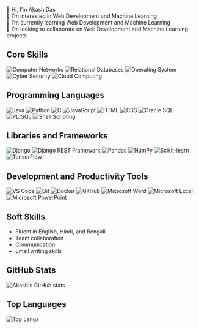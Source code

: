 👋 Hi, I’m Akash Das  
👀 I’m interested in Web Development and Machine Learning  
🌱 I’m currently learning Web Development and Machine Learning  
💞️ I’m looking to collaborate on Web Development and Machine Learning projects  
<!--[comment]: # (⚡ Fun fact: I enjoy solving complex puzzles and challenges in my free time!)--->
 
## Core Skills
![Computer Networks](https://img.shields.io/badge/Computer%20Networks-007ACC?style=for-the-badge&logo=network&logoColor=white) ![Relational Databases](https://img.shields.io/badge/Relational%20Databases-003366?style=for-the-badge&logo=database&logoColor=white) ![Operating System](https://img.shields.io/badge/Operating%20System-4CAF50?style=for-the-badge&logo=linux&logoColor=white) ![Cyber Security](https://img.shields.io/badge/Cyber%20Security-FF6F00?style=for-the-badge&logo=security&logoColor=white) ![Cloud Computing](https://img.shields.io/badge/Cloud%20Computing-00ADEF?style=for-the-badge&logo=cloud&logoColor=white)  

## Programming Languages
![Java](https://img.shields.io/badge/Java-ED8B00?style=for-the-badge&logo=java&logoColor=white) ![Python](https://img.shields.io/badge/Python-3776AB?style=for-the-badge&logo=python&logoColor=white) ![C](https://img.shields.io/badge/C-A8B9CC?style=for-the-badge&logo=c&logoColor=white) ![JavaScript](https://img.shields.io/badge/JavaScript-323330?style=for-the-badge&logo=javascript&logoColor=F7DF1E) ![HTML](https://img.shields.io/badge/HTML-239120?style=for-the-badge&logo=html5&logoColor=white) ![CSS](https://img.shields.io/badge/CSS-239120?style=for-the-badge&logo=css3&logoColor=white) ![Oracle SQL](https://img.shields.io/badge/Oracle%20SQL-F80000?style=for-the-badge&logo=oracle&logoColor=white) ![PL/SQL](https://img.shields.io/badge/PL%2FSQL-F80000?style=for-the-badge&logo=oracle&logoColor=white) ![Shell Scripting](https://img.shields.io/badge/Shell%20Scripting-4EAA25?style=for-the-badge&logo=gnu-bash&logoColor=white)  

## Libraries and Frameworks
![Django](https://img.shields.io/badge/Django-092E20?style=for-the-badge&logo=django&logoColor=white) ![Django REST Framework](https://img.shields.io/badge/Django%20Rest%20Framework-092E20?style=for-the-badge&logo=django&logoColor=white) ![Pandas](https://img.shields.io/badge/Pandas-150458?style=for-the-badge&logo=pandas&logoColor=white) ![NumPy](https://img.shields.io/badge/NumPy-013243?style=for-the-badge&logo=numpy&logoColor=white) ![Scikit-learn](https://img.shields.io/badge/scikit--learn-F7931E?style=for-the-badge&logo=scikit-learn&logoColor=white) ![TensorFlow](https://img.shields.io/badge/TensorFlow-FF6F00?style=for-the-badge&logo=tensorflow&logoColor=white)  

## Development and Productivity Tools
![VS Code](https://img.shields.io/badge/VS%20Code-007ACC?style=for-the-badge&logo=visual-studio-code&logoColor=white) ![Git](https://img.shields.io/badge/Git-F05032?style=for-the-badge&logo=git&logoColor=white) ![Docker](https://img.shields.io/badge/Docker-2496ED?style=for-the-badge&logo=docker&logoColor=white) ![GitHub](https://img.shields.io/badge/GitHub-181717?style=for-the-badge&logo=github&logoColor=white) ![Microsoft Word](https://img.shields.io/badge/Microsoft%20Word-2B579A?style=for-the-badge&logo=microsoft-word&logoColor=white) ![Microsoft Excel](https://img.shields.io/badge/Microsoft%20Excel-217346?style=for-the-badge&logo=microsoft-excel&logoColor=white) ![Microsoft PowerPoint](https://img.shields.io/badge/Microsoft%20PowerPoint-B7472A?style=for-the-badge&logo=microsoft-powerpoint&logoColor=white)  

## Soft Skills
- Fluent in English, Hindi, and Bengali  
- Team collaboration  
- Communication  
- Email writing skills  

## GitHub Stats
![Akash's GitHub stats](https://github-readme-stats.vercel.app/api?username=AkashDas253&show_icons=true&theme=radical)  

## Top Languages
![Top Langs](https://github-readme-stats.vercel.app/api/top-langs/?username=AkashDas253&layout=compact&theme=radical)
